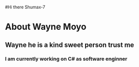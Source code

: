 #Hi there Shumax-7
<h1><i></i>About Wayne Moyo</i></h1>
<h2>Wayne he is a kind sweet person trust me</h2>
<h3>l am currently working on C# as software enginner</h3>
